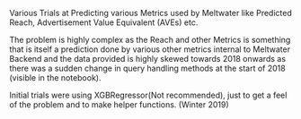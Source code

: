 Various Trials at Predicting various Metrics used by Meltwater like Predicted Reach, Advertisement Value Equivalent (AVEs) etc. 

The problem is highly complex as the Reach and other Metrics is something that is itself a prediction done by various other metrics internal to Meltwater Backend and the data provided is highly skewed towards 2018 onwards as there was a sudden change in query handling methods at the start of 2018 (visible in the notebook).

Initial trials were using XGBRegressor(Not recommended), just to get a feel of the problem and to make helper functions.
(Winter 2019)
